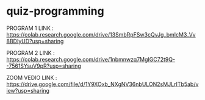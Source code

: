 # quiz-programming

PROGRAM 1 LINK : https://colab.research.google.com/drive/13SmbRpFSw3cQvJg_bmIcM3_Vv8BDIyUD?usp=sharing

PROGRAM 2 LINK : https://colab.research.google.com/drive/1nbmnwzq7MgIGC72t9Q--7561SYsuV9pR?usp=sharing

ZOOM VEDIO LINK : https://drive.google.com/file/d/1Y9XOxb_NXgNV36nbULON2sMJLrITb5ab/view?usp=sharing
